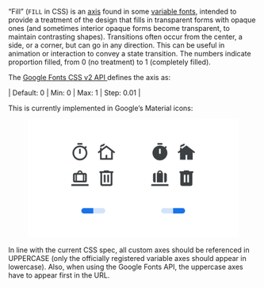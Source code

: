 “Fill” (`FILL` in CSS) is an [axis](/glossary/axis_in_variable_fonts) found in some [variable fonts](/glossary/variable_fonts), intended to provide a treatment of the design that fills in transparent forms with opaque ones (and sometimes interior opaque forms become transparent, to maintain contrasting shapes). Transitions often occur from the center, a side, or a corner, but can go in any direction. This can be useful in animation or interaction to convey a state transition. The numbers indicate proportion filled, from 0 (no treatment) to 1 (completely filled).

The [Google Fonts CSS v2 API ](https://developers.google.com/fonts/docs/css2) defines the axis as:

| Default: 0 | Min: 0 | Max: 1 | Step: 0.01 |

This is currently implemented in Google’s Material icons:

<figure>

![Two side-by-side icon specimens, each shown with a variable axis represented beneath as an on/off switch. The first specimen, with the switch to the left, shows the icon shapes outlined. The second specimen, with the switch to the right, shows the icon shapes filled with solid color.](images/thumbnail.svg)

</figure>

In line with the current CSS spec, all custom axes should be referenced in UPPERCASE (only the officially registered variable axes should appear in lowercase). Also, when using the Google Fonts API, the uppercase axes have to appear first in the URL.
